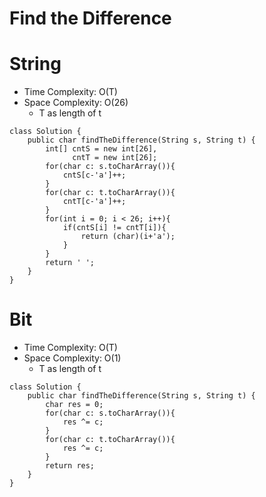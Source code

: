 # Find the Difference
# String
* Time Complexity: O(T)
* Space Complexity: O(26)
	* T as length of t
```
class Solution {
    public char findTheDifference(String s, String t) {
        int[] cntS = new int[26],
              cntT = new int[26];
        for(char c: s.toCharArray()){
            cntS[c-'a']++;
        }
        for(char c: t.toCharArray()){
            cntT[c-'a']++;
        }
        for(int i = 0; i < 26; i++){
            if(cntS[i] != cntT[i]){
                return (char)(i+'a');
            }
        }
        return ' ';
    }
}
```
# Bit
* Time Complexity: O(T)
* Space Complexity: O(1)
	* T as length of t
```
class Solution {
    public char findTheDifference(String s, String t) {
        char res = 0;
        for(char c: s.toCharArray()){
            res ^= c;
        }
        for(char c: t.toCharArray()){
            res ^= c;
        }
        return res;
    }
}
```